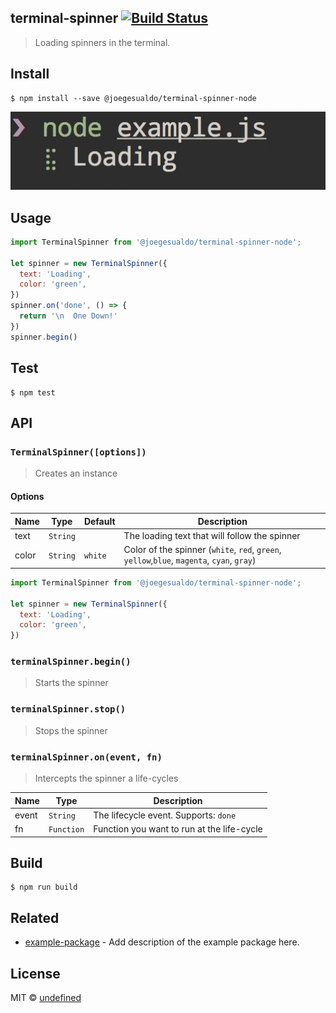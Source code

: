 ## terminal-spinner [![Build Status](https://travis-ci.org/joegesualdo/terminal-spinner-node.svg?branch=master)](https://travis-ci.org/joegesualdo/terminal-spinner-node)
> Loading spinners in the terminal.

## Install
```
$ npm install --save @joegesualdo/terminal-spinner-node
```

![demo](https://github.com/joegesualdo/terminal-spinner-node/raw/master/demo.gif)

## Usage
```javascript
import TerminalSpinner from '@joegesualdo/terminal-spinner-node';

let spinner = new TerminalSpinner({
  text: 'Loading',
  color: 'green',
})
spinner.on('done', () => {
  return '\n  One Down!'
})
spinner.begin()
```

## Test
```
$ npm test
```
## API
### `TerminalSpinner([options])`
> Creates an instance

#### Options
| Name | Type | Default |Description | 
|------|------|-------------|----------|
| text | `String` | ` ` | The loading text that will follow the spinner |
| color | `String` | `white` | Color of the spinner (`white`, `red`, `green`, `yellow`,`blue`, `magenta`, `cyan`, `gray`) |

```javascript
import TerminalSpinner from '@joegesualdo/terminal-spinner-node';

let spinner = new TerminalSpinner({
  text: 'Loading',
  color: 'green',
})
```

### `terminalSpinner.begin()`
> Starts the spinner

### `terminalSpinner.stop()`
> Stops the spinner

### `terminalSpinner.on(event, fn)`
> Intercepts the spinner a life-cycles

| Name | Type | Description |
|------|------|-------------|
| event | `String` | The lifecycle event. Supports: `done` |
| fn | `Function` | Function you want to run at the life-cycle |
## Build
```
$ npm run build
```

## Related
- [example-package]() - Add description of the example package here.

## License
MIT © [undefined]()
